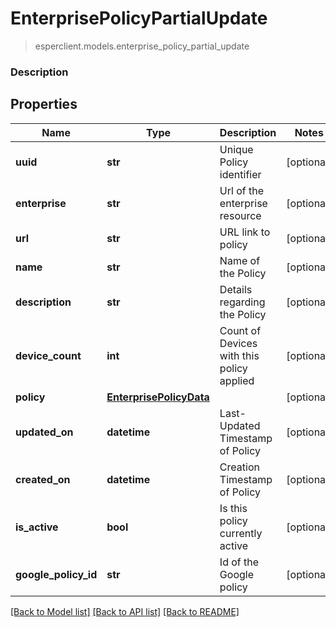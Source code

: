 # EnterprisePolicyPartialUpdate
> esperclient.models.enterprise_policy_partial_update

### Description

## Properties
Name | Type | Description | Notes
------------ | ------------- | ------------- | -------------
**uuid** | **str** | Unique Policy identifier | [optional] 
**enterprise** | **str** | Url of the enterprise resource | [optional] 
**url** | **str** | URL link to policy | [optional] 
**name** | **str** | Name of the Policy | [optional] 
**description** | **str** | Details regarding the Policy | [optional] 
**device_count** | **int** | Count of Devices with this policy applied | [optional] 
**policy** | [**EnterprisePolicyData**](EnterprisePolicyData.md) |  | [optional] 
**updated_on** | **datetime** | Last-Updated Timestamp of Policy | [optional] 
**created_on** | **datetime** | Creation Timestamp of Policy | [optional] 
**is_active** | **bool** | Is this policy currently active | [optional] 
**google_policy_id** | **str** | Id of the Google policy | [optional] 

[[Back to Model list]](../README.md#documentation-for-models) [[Back to API list]](../README.md#documentation-for-api-endpoints) [[Back to README]](../README.md)


